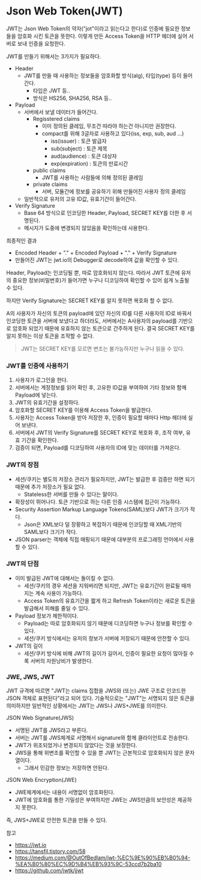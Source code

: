 # Json Web Token(JWT)
JWT는 Json Web Token의 약자("jot"이라고 읽는다고 한다)로 인증에 필요한 정보들을 암호화 시킨 토큰을 뜻한다. 이렇게 만든 Access Token을 HTTP 헤더에 실어 서버로 보내 인증을 요청한다.

JWT를 만들기 위해서는 3가지가 필요하다.
* Header
    * JWT를 만들 때 사용하는 정보들을 암호화할 방식(alg), 타입(type) 등이 들어간다.
        * 타입은 JWT 등..
        * 방식은 HS256, SHA256, RSA 등..
* Payload
    * 서버에서 보낼 데이터가 들어간다.
        * Regisstered claims
            * 이미 정의된 클레임, 무조건 따라야 하는건 아니지만 권장한다.
            * compact를 위해 3글자로 사용하고 있다(iss, exp, sub, aud ...)
                * iss(issuer) : 토큰 발급자
                * sub(subject) : 토큰 제목
                * aud(audience) : 토큰 대상자
                * exp(expiration) : 토큰의 만료시간
        * public claims
            * JWT를 사용하는 사람들에 의해 정의된 클레임
        * private claims
            * 서버, 모듈간에 정보를 공유하기 위해 만들어진 사용자 정의 클레임
    * 일반적으로 유저의 고유 ID값, 유효기간이 들어간다.
* Verify Signature
    * Base 64 방식으로 인코딩한 Header, Payload, SECRET KEY를 더한 후 서명된다.
    * 메시지가 도중에 변경되지 않았음을 확인하는데 사용한다.

최종적인 결과
* Encoded Header + "." + Encoded Payload + "." + Verify Signature
* 만들어진 JWT는 jwt.io의 Debugger로 decode하여 값을 확인할 수 있다.

Header, Payload는 인코딩될 뿐, 따로 암호화되지 않는다. 따라서 JWT 토큰에 유저의 중요한 정보(비밀번호)가 들어가면 누구나 디코딩하여 확인할 수 있어 쉽게 노출될 수 있다.

하지만 Verify Signature는 SECRET KEY를 알지 못하면 복호화 할 수 없다.

A의 사용자가 자신의 토큰의 payload에 있던 자신의 ID를 다른 사용자의 ID로 바꿔서 인코딩한 토큰을 서버에 보냈다고 하더라도, 서버에서는 A사용자의 payload를 기반으로 암호화 되었기 때문에 유효하지 않는 토큰으로 간주하게 된다. 결국 SECRET KEY를 알지 못하는 이상 토큰을 조작할 수 없다.
> JWT는 SECRET KEY를 모르면 변조는 불가능하지만 누구나 읽을 수 있다.

### JWT를 인증에 사용하기
1. 사용자가 로그인을 한다.
2. 서버에서는 계정정보를 읽어 확인 후, 고유한 ID값을 부여하여 기타 정보와 함께 Payload에 넣는다.
3. JWT의 유효기간을 설정하다.
4. 암호화할 SECRET KEY를 이용해 Access Token을 발급한다.
5. 사용자는 Access Token을 받아 저장한 후, 인증이 필요할 때마다 Http 헤더에 실어 보낸다.
6. 서버에서 JWT의 Verify Signature를 SECRET KEY로 복호화 후, 조작 여부, 유효 기간을 확인한다.
7. 검증이 되면, Payload를 디코딩하여 사용자의 ID에 맞는 데이터를 가져온다.

### JWT의 장점
* 세션/쿠키는 별도의 저장소 관리가 필요하지만, JWT는 발급한 후 검증만 하면 되기 때문에 추가 저장소가 필요 없다.
    * Stateless한 서버를 만들 수 있다는 말이다.
* 확장성이 뛰어나다. 토큰 기반으로 하는 다른 인증 시스템에 접근이 가능하다.
* Security Assertion Markup Language Tokens(SAML)보다 JWT가 크기가 작다.
    * Json은 XML보다 덜 장황하고 복잡하기 때문에 인코딩할 때 XML기반의 SAML보다 크기가 작다.
* JSON parser는 객체에 직접 매핑되기 때문에 대부분의 프로그래밍 언어에서 사용할 수 있다.


### JWT의 단점
* 이미 발급된 JWT에 대해서는 돌이킬 수 없다.
    * 세션/쿠키의 경우 세션을 지워버리면 되지만, JWT는 유효기간이 완료될 때까지는 계속 사용이 가능하다.
    * Access Token의 유효기간을 짧게 하고 Refresh Token이라는 새로운 토큰을 발급해서 피해를 줄일 수 있다.
* Payload 정보가 제한적이다.
    * Payload는 따로 암호화되지 않기 때문에 디코딩하면 누구나 정보를 확인할 수 있다.
    * 세션/쿠키 방식에서는 유저의 정보가 서버에 저장되기 때문에 안전할 수 있다.
* JWT의 길이
    * 세션/쿠키 방식에 비해 JWT의 길이가 길어서, 인증이 필요한 요청이 많아질 수록 서버의 자원낭비가 발생한다.

### JWE, JWS, JWT
JWT 규격에 따르면 "JWT는 claims 집합을 JWS와 (또는) JWE 구조로 인코드한 JSON 객체로 표현된다"라고 되어 있다. 기술적으로는 "JWT"는 서명되지 않은 토큰을 의미하지만 일반적인 상황에서는 JWT는 JWS나 JWS+JWE를 의미한다.

JSON Web Signature(JWS)
* 서명된 JWT를 JWS라고 부른다.
* 서버는 JWT를 JWS체계로 서명해서 signature와 함께 클라이언트로 전송한다.
* JWT가 위조되었거나 변경되지 않았다는 것을 보장한다.
* JWS을 통해 위변조를 확인할 수 있을 뿐 JWT는 근본적으로 암호화되지 않은 문자열이다.
    * 그래서 민감한 정보는 저장하면 안된다.

JSON Web Encryption(JWE)
* JWE체계에서는 내용이 서명없이 암호화된다.
* JWT에 암호화를 통한 기밀성은 부여하지만 JWE는 JWS만큼의 보안성은 제공하지 못한다.

즉, JWS+JWE로 안전한 토큰을 만들 수 있다.



참고
* https://jwt.io
* https://tansfil.tistory.com/58
* https://medium.com/@OutOfBedlam/jwt-%EC%9E%90%EB%B0%94-%EA%B0%80%EC%9D%B4%EB%93%9C-53ccd7b2ba10
* https://github.com/jwtk/jjwt